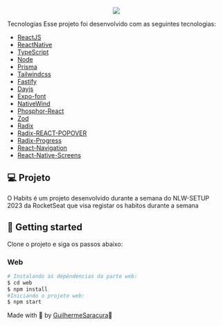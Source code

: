 <div align="center">
<img src="https://user-images.githubusercontent.com/70351782/213948336-cc00ea30-8dee-4c46-bd60-117a25c8d791.png"/>
</div>

Tecnologias
Esse projeto foi desenvolvido com as seguintes tecnologias:

- [ReactJS](https://reactjs.org)
- [ReactNative](https://reactjs.org)
- [TypeScript](https://www.typescriptlang.org/)
- [Node](https://nodejs.org/)
- [Prisma](https://www.prisma.io/)
- [Tailwindcss](https://tailwindcss.com/)
- [Fastify](https://www.fastify.io/)
- [Dayjs](https://day.js.org/)
- [Expo-font](https://docs.expo.dev/versions/latest/sdk/font)
- [NativeWind](https://www.nativewind.dev/quick-starts/expo)
- [Phosphor-React](https://www.npmjs.com/package/phosphor-react)
- [Zod](https://www.npmjs.com/package/zod)
- [Radix](https://www.radix-ui.com/)
- [Radix-REACT-POPOVER](https://www.radix-ui.com/docs/primitives/components/popover)
- [Radix-Progress](https://www.radix-ui.com/docs/primitives/components/progress)
- [React-Navigation](https://reactnavigation.org/)
- [React-Native-Screens](https://reactnavigation.org/docs/getting-started/)


## 💻 Projeto

O Habits é um projeto desenvolvido durante a semana do NLW-SETUP 2023 da RocketSeat que visa registar os habitos durante a semana

## 🚀 Getting started

Clone o projeto e siga os passos abaixo:

### Web

```bash
# Instalando as depêndencias da parte web:
$ cd web
$ npm install
#Iniciando o projeto web:
$ npm start
```

Made with 💜 by [GuilhermeSaracura](https://github.com/GuilhermeSaracura)👋
